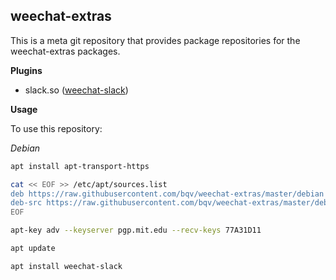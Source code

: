 weechat-extras
---

This is a meta git repository that provides package repositories for the weechat-extras packages.

**Plugins**

* slack.so ([weechat-slack](https://github.com/bqv/weechat-slack))

**Usage**

To use this repository:

*Debian*

```bash
apt install apt-transport-https

cat << EOF >> /etc/apt/sources.list
deb https://raw.githubusercontent.com/bqv/weechat-extras/master/debian wheezy main
deb-src https://raw.githubusercontent.com/bqv/weechat-extras/master/debian wheezy main
EOF

apt-key adv --keyserver pgp.mit.edu --recv-keys 77A31D11

apt update

apt install weechat-slack
```
